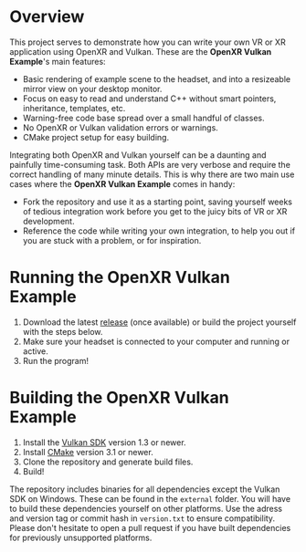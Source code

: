# Overview

This project serves to demonstrate how you can write your own VR or XR application using OpenXR and Vulkan. These are the **OpenXR Vulkan Example**'s main features:

- Basic rendering of example scene to the headset, and into a resizeable mirror view on your desktop monitor.
- Focus on easy to read and understand C++ without smart pointers, inheritance, templates, etc.
- Warning-free code base spread over a small handful of classes.
- No OpenXR or Vulkan validation errors or warnings.
- CMake project setup for easy building.

Integrating both OpenXR and Vulkan yourself can be a daunting and painfully time-consuming task. Both APIs are very verbose and require the correct handling of many minute details. This is why there are two main use cases where the **OpenXR Vulkan Example** comes in handy:

- Fork the repository and use it as a starting point, saving yourself weeks of tedious integration work before you get to the juicy bits of VR or XR development.
- Reference the code while writing your own integration, to help you out if you are stuck with a problem, or for inspiration.


# Running the OpenXR Vulkan Example

1. Download the latest [release](https://github.com/janhsimon/openxr-vulkan-example/releases) (once available) or build the project yourself with the steps below.
2. Make sure your headset is connected to your computer and running or active.
3. Run the program!


# Building the OpenXR Vulkan Example

1. Install the [Vulkan SDK](https://vulkan.lunarg.com) version 1.3 or newer.
2. Install [CMake](https://cmake.org/download) version 3.1 or newer.
3. Clone the repository and generate build files.
4. Build!

The repository includes binaries for all dependencies except the Vulkan SDK on Windows. These can be found in the `external` folder. You will have to build these dependencies yourself on other platforms. Use the adress and version tag or commit hash in `version.txt` to ensure compatibility. Please don't hesitate to open a pull request if you have built dependencies for previously unsupported platforms.